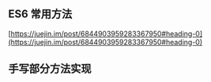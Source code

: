 ## ES6 常用方法

[https://juejin.im/post/6844903959283367950#heading-0](https://juejin.im/post/6844903959283367950#heading-0)

[]()



## 手写部分方法实现



